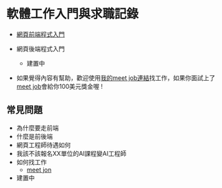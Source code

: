 # 軟體工作入門與求職記錄

* [網頁前端程式入門](https://github.com/nicehorse06/software-job-note/tree/master/frontend)

* 網頁後端程式入門
    * 建置中

* 如果覺得內容有幫助，歡迎使用[我的meet job連結](https://meet.jobs?referral_code=jimmatw)找工作，如果你面試上了[meet job](https://meet.jobs?referral_code=jimmatw)會給你100美元獎金喔 !


## 常見問題
* 為什麼要走前端
* 什麼是前後端
* 網頁工程師待遇如何
* 我該不該報名XX單位的AI課程變AI工程師
* 如何找工作
    * [meet jon](https://meet.jobs?referral_code=jimmatw)
* 建置中